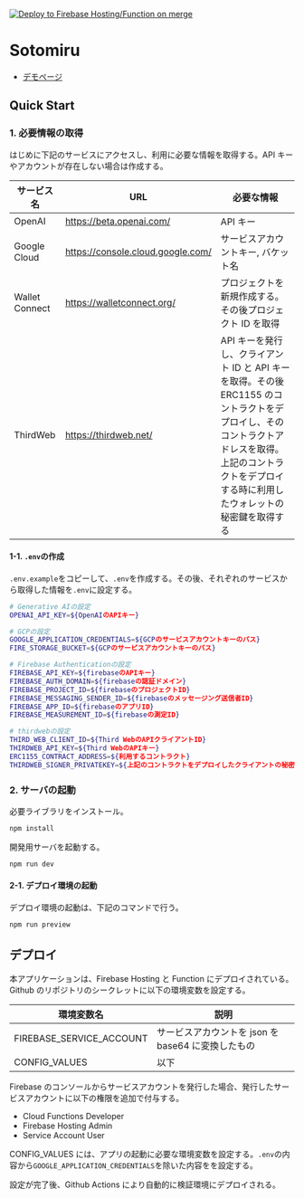 [![Deploy to Firebase Hosting/Function on merge](https://github.com/teritamas/key3-global-hackathon/actions/workflows/firebase-hosting-merge.yml/badge.svg?branch=main)](https://github.com/teritamas/key3-global-hackathon/actions/workflows/firebase-hosting-merge.yml)

# Sotomiru

- [デモページ](https://key3-global-hackathon.web.app/)

## Quick Start

### 1. 必要情報の取得

はじめに下記のサービスにアクセスし、利用に必要な情報を取得する。API キーやアカウントが存在しない場合は作成する。

| サービス名     | URL                               | 必要な情報                                                                                                                                                                                               |
| -------------- | --------------------------------- | -------------------------------------------------------------------------------------------------------------------------------------------------------------------------------------------------------- |
| OpenAI         | https://beta.openai.com/          | API キー                                                                                                                                                                                                 |
| Google Cloud   | https://console.cloud.google.com/ | サービスアカウントキー, バケット名                                                                                                                                                                       |
| Wallet Connect | https://walletconnect.org/        | プロジェクトを新規作成する。その後プロジェクト ID を取得                                                                                                                                                 |
| ThirdWeb       | https://thirdweb.net/             | API キーを発行し、クライアント ID と API キーを取得。その後 ERC1155 のコントラクトをデプロイし、そのコントラクトアドレスを取得。上記のコントラクトをデプロイする時に利用したウォレットの秘密鍵を取得する |

#### 1-1. `.env`の作成

`.env.example`をコピーして、`.env`を作成する。その後、それぞれのサービスから取得した情報を`.env`に設定する。

```bash
# Generative AIの設定
OPENAI_API_KEY=${OpenAIのAPIキー}

# GCPの設定
GOOGLE_APPLICATION_CREDENTIALS=${GCPのサービスアカウントキーのパス}
FIRE_STORAGE_BUCKET=${GCPのサービスアカウントキーのパス}

# Firebase Authenticationの設定
FIREBASE_API_KEY=${firebaseのAPIキー}
FIREBASE_AUTH_DOMAIN=${firebaseの認証ドメイン}
FIREBASE_PROJECT_ID=${firebaseのプロジェクトID}
FIREBASE_MESSAGING_SENDER_ID=${firebaseのメッセージング送信者ID}
FIREBASE_APP_ID=${firebaseのアプリID}
FIREBASE_MEASUREMENT_ID=${firebaseの測定ID}

# thirdwebの設定
THIRD_WEB_CLIENT_ID=${Third WebのAPIクライアントID}
THIRDWEB_API_KEY=${Third WebのAPIキー}
ERC1155_CONTRACT_ADDRESS=${利用するコントラクト}
THIRDWEB_SIGNER_PRIVATEKEY=${上記のコントラクトをデプロイしたクライアントの秘密鍵}
```

### 2. サーバの起動

必要ライブラリをインストール。

```bash
npm install
```

開発用サーバを起動する。

```bash
npm run dev
```

#### 2-1. デプロイ環境の起動

デプロイ環境の起動は、下記のコマンドで行う。

```bash
npm run preview
```

## デプロイ

本アプリケーションは、Firebase Hosting と Function にデプロイされている。Github のリポジトリのシークレットに以下の環境変数を設定する。

| 環境変数名               | 説明                                               |
| ------------------------ | -------------------------------------------------- |
| FIREBASE_SERVICE_ACCOUNT | サービスアカウントを json を base64 に変換したもの |
| CONFIG_VALUES            | 以下                                               |

Firebase のコンソールからサービスアカウントを発行した場合、発行したサービスアカウントに以下の権限を追加で付与する。

- Cloud Functions Developer
- Firebase Hosting Admin
- Service Account User

CONFIG_VALUES には、アプリの起動に必要な環境変数を設定する。`.env`の内容から`GOOGLE_APPLICATION_CREDENTIALS`を除いた内容をを設定する。

設定が完了後、Github Actions により自動的に検証環境にデプロイされる。
